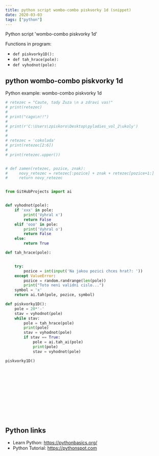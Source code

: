 ```yaml
---
title: python script wombo-combo piskvorky 1d (snippet)
date: 2020-03-03
tags: ["python"]
---
```

Python script 'wombo-combo piskvorky 1d'

Functions in program: 
* `def piskvorky1D():`
* `def tah_hrace(pole):`
* `def vyhodnot(pole):`

## python wombo-combo piskvorky 1d

Python example: wombo-combo piskvorky 1d

```python
# retezec = "Caute, tady Zuza \n a zdravi vas!"
# print(retezec)
#
# print("cago\n!!")
#
# print(r'C:\Users\zpiskoro\Desktop\pyladies_vol_2\ukoly')
#
#
# retezec = 'cokolada'
# print(retezec[2:6])
#
# print(retezec.upper())


# def zamen(retezec, pozice, znak):
#     novy_retezec = retezec[:pozice] + znak + retezec[pozice+1:]
#     return novy_retezec


from GitHubProjects import ai


def vyhodnot(pole):
    if 'xxx' in pole:
        print('Vyhral x')
        return False
    elif 'ooo' in pole:
        print('Vyhral o')
        return False
    else:
        return True

def tah_hrace(pole):


    try:
        pozice = int(input('Na jakou pozici chces hrat?: '))
    except ValueError:
        pozice = random.randrange(len(pole))
        print("Toto neni validni cislo...")
    symbol = 'x'
    return ai.tah(pole, pozice, symbol)

def piskvorky1D():
    pole = 20*'-'
    stav = vyhodnot(pole)
    while stav:
        pole = tah_hrace(pole)
        print(pole)
        stav = vyhodnot(pole)
        if stav == True:
            pole = ai.tah_ai(pole)
            print(pole)
            stav = vyhodnot(pole)

piskvorky1D()














```

## Python links

- Learn Python: https://pythonbasics.org/
- Python Tutorial: https://pythonspot.com
